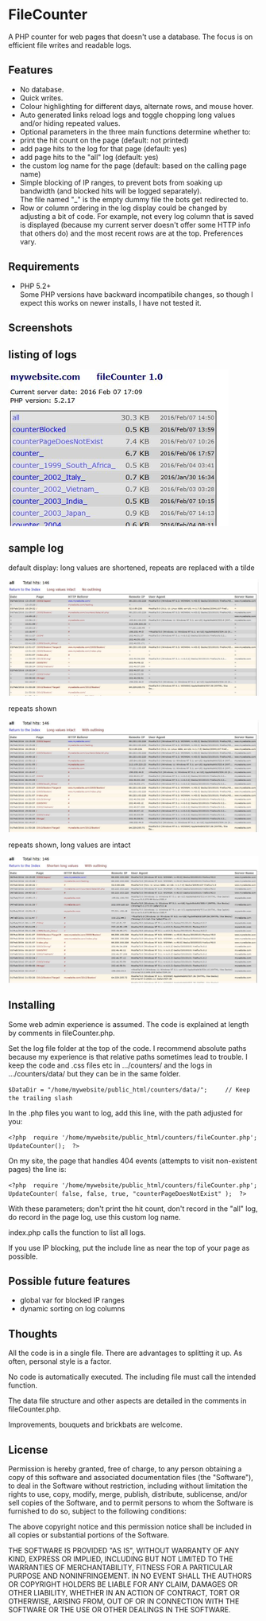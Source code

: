 FileCounter
===========

A PHP counter for web pages that doesn't use a database.  The focus is on efficient file writes and readable logs.


Features
--------
* No database.
* Quick writes.
* Colour highlighting for different days, alternate rows, and mouse hover.
* Auto generated links reload logs and toggle chopping long values and/or hiding repeated values.
* Optional parameters in the three main functions determine whether to:
 * print the hit count on the page (default: not printed)
 * add page hits to the log for that page  (default: yes)
 * add page hits to the "all" log  (default: yes)
 * the custom log name for the page (default: based on the calling page name)
* Simple blocking of IP ranges, to prevent bots from soaking up bandwidth (and blocked hits will be logged separately).  
The file named "_" is the empty dummy file the bots get redirected to.
* Row or column ordering in the log display could be changed by adjusting a bit of code.
For example, not every log column that is saved is displayed
(because my current server doesn't offer some HTTP info that others do) and the most recent rows are at the top.  Preferences vary.


Requirements
------------
* PHP 5.2+  
Some PHP versions have backward incompatibile changes, so though I expect this works on newer installs, I have not tested it.



Screenshots
-----------

listing of logs
---------------
![Screenshot](/screenshot-listing.JPG)


sample log
----------

default display: long values are shortened, repeats are replaced with a tilde

![Screenshot](/screenshot-1.JPG)


repeats shown

![Screenshot](/screenshot-2.JPG)


repeats shown, long values are intact

![Screenshot](/screenshot-3.JPG)



Installing
----------
Some web admin experience is assumed.  The code is explained at length by comments in fileCounter.php.

Set the log file folder at the top of the code.  I recommend absolute paths because my experience is that relative paths sometimes lead to trouble. I keep the code and .css files etc in .../counters/ and the logs in .../counters/data/ but they can be in the same folder.

  `$DataDir = "/home/mywebsite/public_html/counters/data/";     // Keep the trailing slash`


In the .php files you want to log, add this line, with the path adjusted for you:

  `<?php  require '/home/mywebsite/public_html/counters/fileCounter.php';  UpdateCounter();  ?>`

On my site, the page that handles 404 events (attempts to visit non-existent pages) the line is:

  `<?php  require '/home/mywebsite/public_html/counters/fileCounter.php';  UpdateCounter( false, false, true, "counterPageDoesNotExist" );  ?>`

With these parameters;  don't print the hit count, don't record in the "all" log, do record in the page log, use this custom log name.

index.php calls the function to list all logs.

If you use IP blocking, put the include line as near the top of your page as possible.


Possible future features
------------------------
* global var for blocked IP ranges 
* dynamic sorting on log columns



Thoughts
--------
All the code is in a single file.  There are advantages to splitting it up.  As often, personal style is a factor.

No code is automatically executed.  The including file must call the intended function.

The data file structure and other aspects are detailed in the comments in fileCounter.php.

Improvements, bouquets and brickbats are welcome.


License
-------
Permission is hereby granted, free of charge, to any person obtaining a copy of this software and associated documentation files (the "Software"), to deal in the Software without restriction, including without limitation the rights to use, copy, modify, merge, publish, distribute, sublicense, and/or sell copies of the Software, and to permit persons to whom the Software is furnished to do so, subject to the following conditions:

The above copyright notice and this permission notice shall be included in all copies or substantial portions of the Software.

THE SOFTWARE IS PROVIDED "AS IS", WITHOUT WARRANTY OF ANY KIND, EXPRESS OR IMPLIED, INCLUDING BUT NOT LIMITED TO THE WARRANTIES OF MERCHANTABILITY, FITNESS FOR A PARTICULAR PURPOSE AND NONINFRINGEMENT. IN NO EVENT SHALL THE AUTHORS OR COPYRIGHT HOLDERS BE LIABLE FOR ANY CLAIM, DAMAGES OR OTHER LIABILITY, WHETHER IN AN ACTION OF CONTRACT, TORT OR OTHERWISE, ARISING FROM, OUT OF OR IN CONNECTION WITH THE SOFTWARE OR THE USE OR OTHER DEALINGS IN THE SOFTWARE.
